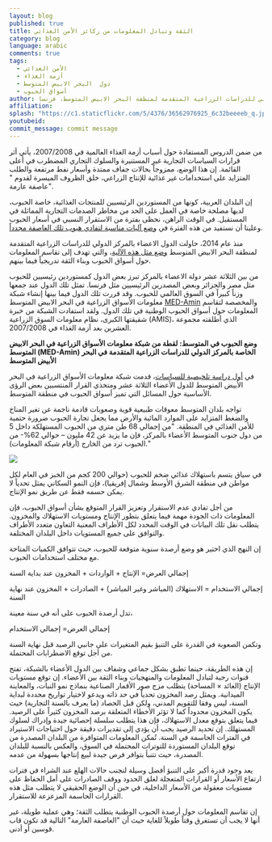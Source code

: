 ```yaml
---
layout: blog
published: true
title: الثقة وتبادل المعلومات من ركائز الأمن الغذائي
category: blog
language: arabic
comments: true
tags: 
  - الأمن الغذائي
  - أزمة الغذاء
  - دول  البحر الابيض المتوسط
  - أسواق الحبوب
author: بسكال بيرجير، مدير المعهد الزراعي المتوسطي في مونبيليه، المركز الدولي للدراسات الزراعية المتقدمة لمنطقة البحر الابيض المتوسط، فرنسا
affiliation: 
splash: "https://c1.staticflickr.com/5/4376/36562976925_6c32beeeeb_q.jpg"
youtubeid: 
commit_message: commit message
---
```

من ضمن الدروس المستفادة حول أسباب أزمة الغذاء العالمية في 2007/2008، يأتي أثر قرارات السياسات التجارية غير المستنيرة والسلوك التجاري المضطرب في أعلى القائمة.  إن هذا الوضع، ممزوجاً  بحالات جفاف ممتدة وأسعار نفط مرتفعة والطلب المتزايد على استخدامات غير غذائية للإنتاج الزراعي، خلق الظروف الميسرة لقدوم " عاصفة عارمة".




إن البلدان العربية، كونها من المستوردين الرئيسيين للمنتجات الغذائية، خاصة الحبوب، لديها مصلحة خاصة في العمل على الحد من مخاطر الصدمات التجارية المماثلة في المستقبل. في الوقت الراهن، نحظى بفترة من الاستقرار النسبي في أسعار الحبوب وعلينا أن نستفيد من هذه الفترة في [وضع آليات مناسبة لتفادي هبوب تلك العاصفة مجدداً](https://med-amin.ciheam.org/en/home/9-news/107-1-baed-amin-policy-3).  
 <!-- more -->





منذ عام 2014، حاولت الدول الاعضاء بالمركز الدولي للدراسات الزراعية المتقدمة لمنطقة البحر الابيض المتوسط [وضع مثل هذه الآلية](http://www.med-amin.org/en/ressources-2/files/docs-communication/articles/234-med-amin-ciheam-watchletter-n-34-article-english-version/file)، والتي تهدف إلى تقاسم المعلومات حول أسواق الحبوب وبناء الثقة تدريجياً فيما بينهم. 




من بين الثلاثة عشر دولة الاعضاء بالمركز تبرز بعض الدول كمستوردين رئيسيين للحبوب مثل مصر والجزائر وبعض المصدرين الرئيسيين مثل فرنسا. تمثل تلك الدول عند جمعها وزناً كبيراً في السوق العالمي للحبوب. وقد قررت تلك الدول فيما بينها إنشاء شبكة معلومات الأسواق الزراعية في البحر الابيض المتوسط [MED-Amin](https://med-amin.ciheam.org/en/) والمخصصة لتقاسم المعلومات حول أسواق الحبوب الوطنية في تلك الدول. ولقد استفادت الشبكة من خبرة شقيقتها الكبرى، نظام معلومات السوق الزراعية (AMIS)، الذي أطلقته مجموعة العشرين بعد أزمة الغذاء في 2007/2008.





**وضع الحبوب في المتوسط: لقطة من شبكة معلومات الأسواق الزراعية في البحر الابيض المتوسط (MED-Amin) الخاصة بالمركز الدولي للدراسات الزراعية المتقدمة في البحر الأبيض المتوسط**






في [أول دراسة تلخيصية للسياسات](https://med-amin.ciheam.org/en/ressources-2/files/docs-communication/policy-brief/265-med-amin-policy-brief-n-1-english-february-2016/file)، قدمت شبكة معلومات الأسواق الزراعية في البحر الأبيض المتوسط للدول الأعضاء الثلاثة عشر ومتخذي القرار المنتسبين بعض الرؤى الأساسية حول المسائل التي تميز أسواق الحبوب في منطقة المتوسط. 





تواجه بلدان المتوسط معوقات طبيعية قوية وصعوبات قادمة ناجمة عن تغير المناخ والضغط المتزايد على الموارد المائية والأرض مما يجعل تجارة الحبوب ضرورة حتمية للأمن الغذائي في المنطقة. "من إجمالي 68 طن متري من الحبوب المستهلكة داخل 5 من دول جنوب المتوسط الأعضاء بالمركز، فإن ما يزيد عن 42 مليون – حوالي 62%- من الحبوب ترد من الخارج (أرقام شبكة المعلومات)."






 ![](https://c1.staticflickr.com/5/4334/36424903811_b3eb0cdc0d_z.jpg) 






في سياق يتسم باستهلاك غذائي ضخم للحبوب (حوالي 200 كجم من الخبز في العام لكل مواطن في منطقة الشرق الأوسط  وشمال إفريقيا)، فإن النمو السكاني يمثل تحدياً لا يمكن حسمه فقط عن طريق نمو الإنتاج.







من أجل تفادي عدم الاستقرار وتعزيز القرار المتوقع بشأن أسواق الحبوب، فإن المعلومات ذات الجودة مهمة فيما يتعلق بتطور الإنتاج ومستويات الاستهلاك والمخزون. يتطلب نقل تلك البيانات في الوقت المحدد لكل الأطراف المعنية التعاون متعدد الأطراف والتوافق على جميع المستويات داخل البلدان المختلفة.







إن النهج الذي اختير هو وضع أرصدة سنوية متوقعة للحبوب، حيث تتوافق الكميات المتاحة مع مختلف استخدامات الحبوب.





إجمالي العرض= الإنتاج + الواردات + المخزون عند بداية السنة





إجمالي الاستخدام = الاستهلاك (المباشر وغير المباشر) + الصادرات + المخزون عند نهاية السنة







تدل أرصدة الحبوب على أنه في سنة معينة،





إجمالي العرض= إجمالي الاستخدام






وتكمن الصعوبة في القدرة على التنبؤ بقيم المتغيرات على جانبي الرصيد قبل نهاية السنة من أجل توقع الاضطرابات المحتملة.






إن هذه الطريقة، حينما تطبق بشكل جماعي وشفاف بين الدول الأعضاء بالشبكة، تفتح قنوات رحبة لتبادل المعلومات والمنهجيات وبناء الثقة بين الأعضاء. إن توقع مستويات الإنتاج (العائد × المساحة) يتطلب مزج صور الأقمار الصناعية بنماذج نمو النبات، والمعاينة الميدانية. ويمثل رصد المخزون تحدياً في حد ذاته ويدعو لاختيار تواريخ محددة لبداية السنة، ليس وفقا للتقويم المدني، ولكن قبل الحصاد (ما يعرف بالسنة التجارية) حيث يكون المخزون محدوداً كما لا تؤثر الأخطاء المتعلقة برصد المخزون كثيراً على الرصيد. فيما يتعلق بتوقع معدل الاستهلاك، فإن هذا يتطلب سلسلة إحصائية جيدة وإدراك لسلوك المستهلك. إن تحديد الرصيد يجب أن يؤدي إلى تقديرات دقيقة حول احتياجات الاستيراد في الفترات الحاسمة في السنة. تُمكن المعلومات المتوافرة من البلدان المصدرة من توقع البلدان المستوردة للتوترات المحتملة في السوق، والعكس بالنسبة للبلدان المصدرة، حيث تتنبأ بتوافر فرص جيدة لبيع إنتاجها بسهولة من عدمه. 






يعد وجود قدرة أكبر على التنبؤ أفضل وسيلة لتجنب حالات الهلع عند الشراء في فترات ارتفاع الأسعار أو القرارات المتعجلة لغلق الحدود ووقف الصادرات على أمل الحفاظ على مستويات معقولة من الأسعار الداخلية، في حين أن الوضع الحقيقي لا يتطلب مثل هذه القرارات  الحاسمة المزعزعة للاستقرار.






إن تقاسم المعلومات حول أرصدة الحبوب الوطنية يتطلب الثقة؛ وهي عملية طويلة، غير أنها لا يجب أن تستغرق وقتاً طويلاً للغاية حيث أن "العاصفة العارمة" التالية قد تكون قاب قوسين أو أدنى.